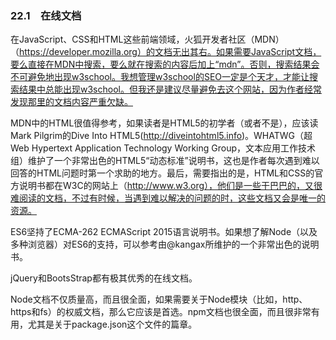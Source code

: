 ### 22.1　在线文档

在JavaScript、CSS和HTML这些前端领域，火狐开发者社区（MDN）（https://developer.mozilla.org）的文档无出其右。如果需要JavaScript文档，要么直接在MDN中搜索，要么就在搜索的内容后加上“mdn”。否则，搜索结果会不可避免地出现w3school。我想管理w3school的SEO一定是个天才，才能让搜索结果中总能出现w3school。但我还是建议尽量避免去这个网站，因为作者经常发现那里的文档内容严重欠缺。

MDN中的HTML很值得参考，如果读者是HTML5的初学者（或者不是），应该读Mark Pilgrim的Dive Into HTML5(http://diveintohtml5.info)。WHATWG（超Web Hypertext Application Technology Working Group，文本应用工作技术组）维护了一个非常出色的HTML5“动态标准”说明书，这也是作者每次遇到难以回答的HTML问题时第一个求助的地方。最后，需要指出的是，HTML和CSS的官方说明书都在W3C的网站上（http://www.w3.org），他们是一些干巴巴的，又很难阅读的文档，不过有时候，当遇到难以解决的问题的时，这些文档又会是唯一的资源。

ES6坚持了ECMA-262 ECMAScript 2015语言说明书。如果想了解Node（以及多种浏览器）对ES6的支持，可以参考由@kangax所维护的一个非常出色的说明书。

jQuery和BootsStrap都有极其优秀的在线文档。

Node文档不仅质量高，而且很全面，如果需要关于Node模块（比如，http、https和fs）的权威文档，那么它应该是首选。npm文档也很全面，而且很非常有用，尤其是关于package.json这个文件的篇章。

